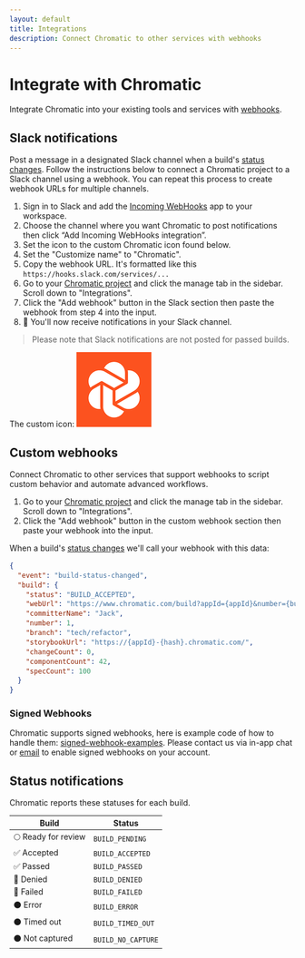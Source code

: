 ```yaml
---
layout: default
title: Integrations
description: Connect Chromatic to other services with webhooks
---
```


# Integrate with Chromatic

Integrate Chromatic into your existing tools and services with [webhooks](https://en.wikipedia.org/wiki/Webhook).

## Slack notifications

Post a message in a designated Slack channel when a build's [status changes](#status-notifications). Follow the instructions below to connect a Chromatic project to a Slack channel using a webhook. You can repeat this process to create webhook URLs for multiple channels.

1. Sign in to Slack and add the [Incoming WebHooks](https://slack.com/apps/A0F7XDUAZ-incoming-webhooks) app to your workspace.
2. Choose the channel where you want Chromatic to post notifications then click “Add Incoming WebHooks integration”.
3. Set the icon to the custom Chromatic icon found below.
4. Set the "Customize name" to "Chromatic".
5. Copy the webhook URL. It's formatted like this `https://hooks.slack.com/services/...`
6. Go to your [Chromatic project](https://www.chromatic.com/start) and click the manage tab in the sidebar. Scroll down to "Integrations".
7. Click the "Add webhook" button in the Slack section then paste the webhook from step 4 into the input.
8. 🎉 You'll now receive notifications in your Slack channel.

> Please note that Slack notifications are not posted for passed builds.


The custom icon:
![Chromatic Slack icon](img/chromatic-slack-icon.png)

## Custom webhooks

Connect Chromatic to other services that support webhooks to script custom behavior and automate advanced workflows.

1. Go to your [Chromatic project](https://www.chromatic.com/start) and click the manage tab in the sidebar. Scroll down to "Integrations".
2. Click the "Add webhook" button in the custom webhook section then paste your webhook into the input.

When a build's [status changes](#status-notifications) we'll call your webhook with this data:

```json
{
  "event": "build-status-changed",
  "build": {
    "status": "BUILD_ACCEPTED",
    "webUrl": "https://www.chromatic.com/build?appId={appId}&number={buildNumber}",
    "committerName": "Jack",
    "number": 1,
    "branch": "tech/refactor",
    "storybookUrl": "https://{appId}-{hash}.chromatic.com/",
    "changeCount": 0,
    "componentCount": 42,
    "specCount": 100
  }
}
```

### Signed Webhooks

Chromatic supports signed webhooks, here is example code of how to handle them: [signed-webhook-examples](https://github.com/chromaui/signed-webhook-examples). Please contact us via in-app chat or <a href="mailto:support@chromatic.com?Subject=Signed%20webhooks">email</a> to enable signed webhooks on your account.

## Status notifications

Chromatic reports these statuses for each build.

| Build               | Status             |
| ------------------- | ------------------ |
| 🌕 Ready for review | `BUILD_PENDING`    |
| ✅ Accepted         | `BUILD_ACCEPTED`   |
| ✅ Passed           | `BUILD_PASSED`     |
| 🔴 Denied           | `BUILD_DENIED`     |
| 🔴 Failed           | `BUILD_FAILED`     |
| ⚫️ Error           | `BUILD_ERROR`      |
| ⚫️ Timed out       | `BUILD_TIMED_OUT`  |
| ⚫️ Not captured    | `BUILD_NO_CAPTURE` |

